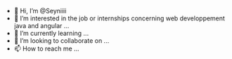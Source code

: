- 👋 Hi, I’m @Seyniiii
- 👀 I’m interested in the job or internships concerning web developpement java and angular ...
- 🌱 I’m currently learning ...
- 💞️ I’m looking to collaborate on ...
- 📫 How to reach me ...

<!---
Seyniiii/Seyniiii is a ✨ special ✨ repository because its `README.md` (this file) appears on your GitHub profile.
You can click the Preview link to take a look at your changes.
--->
